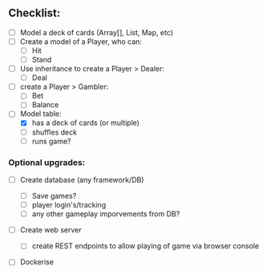 
## Checklist:
- [ ] Model a deck of cards (Array[], List, Map, etc)
- [ ] Create a model of a Player, who can:
  - [ ] Hit
  - [ ] Stand 
- [ ] Use inheritance to create a Player > Dealer:
  - [ ] Deal
- [ ] create a Player > Gambler:
  - [ ] Bet
  - [ ] Balance
- [ ] Model table:
  - [X] has a deck of cards (or multiple)
  - [ ] shuffles deck
  - [ ] runs game?

### Optional upgrades:
- [ ] Create database (any framework/DB)
  - [ ] Save games?
  - [ ] player login's/tracking
  - [ ] any other gameplay imporvements from DB?
- [ ] Create web server
  - [ ] create REST endpoints to allow playing of game via browser console
- [ ] Dockerise

